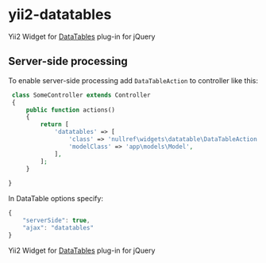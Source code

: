 yii2-datatables
===============

Yii2 Widget for [DataTables](https://github.com/DataTables/DataTables) plug-in for jQuery

## Server-side processing

To enable server-side processing add `DataTableAction` to controller like this:

```php
 class SomeController extends Controller
 {
     public function actions()
     {
         return [
             'datatables' => [
                 'class' => 'nullref\widgets\datatable\DataTableAction',
                 'modelClass' => 'app\models\Model',
             ],
         ];
     }
     
}
```

In DataTable options specify: 
```js
{
    "serverSide": true,
    "ajax": "datatables"
}
```

Yii2 Widget for [DataTables](https://github.com/DataTables/DataTables) plug-in for jQuery
